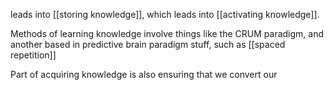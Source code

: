 leads into [[storing knowledge]], which leads into [[activating knowledge]]. 

Methods of learning knowledge involve things like the CRUM paradigm, and another based in predictive brain paradigm stuff, such as [[spaced repetition]]

Part of acquiring knowledge is also ensuring that we convert our 
